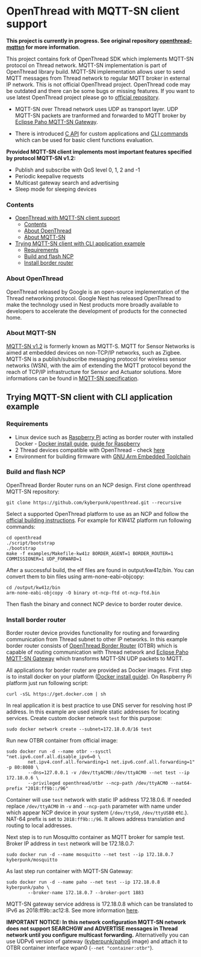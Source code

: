 # OpenThread with MQTT-SN client support

**This project is currently in progress. See original repository [openthread-mqttsn](https://github.com/kyberpunk/openthread-mqttsn) for more information**.

This project contains fork of OpenThread SDK which implements MQTT-SN protocol on Thread network. MQTT-SN implementation is part of OpenThread library build. MQTT-SN implementation allows user to send MQTT messages from Thread network to regular MQTT broker in external IP network. This is not official OpenThread project. OpenThread code may be outdated and there can be some bugs or missing features. If you want to use latest OpenThread project please go to [official repository](https://github.com/openthread/openthread).

* MQTT-SN over Thread network uses UDP as transport layer. UDP MQTT-SN packets are tranformed and forwarded to MQTT broker by [Eclipse Paho MQTT-SN Gateway](https://github.com/eclipse/paho.mqtt-sn.embedded-c/tree/master/MQTTSNGateway).

* There is introduced [C API](include/openthread/mqttsn.h) for custom applications and [CLI commands](src/cli/README_MQTT.md) which can be used for basic client functions evaluation.

**Provided MQTT-SN client implements most important features specified by protocol MQTT-SN v1.2:**

* Publish and subscribe with QoS level 0, 1, 2 and -1
* Periodic keepalive requests
* Multicast gateway search and advertising
* Sleep mode for sleeping devices

### Contents

* [OpenThread with MQTT-SN client support](#OpenThread-with-MQTT-SN-client-support)<br>
  * [Contents](#Contents)<br>
  * [About OpenThread](#About-OpenThread)<br>
  * [About MQTT-SN](#About-MQTT-SN)<br>
* [Trying MQTT-SN client with CLI application example](#Trying-MQTT-SN-client-with-CLI-application-example)<br>
  * [Requirements](#Requirements)<br>
  * [Build and flash NCP](#Build-and-flash-NCP)<br>
  * [Install border router](#Install-border-router)

### About OpenThread

OpenThread released by Google is an open-source implementation of the Thread networking protocol. Google Nest has released OpenThread to make the technology used in Nest products more broadly available to developers to accelerate the development of products for the connected home.

### About MQTT-SN

[MQTT-SN v1.2](https://mqtt.org/tag/mqtt-sn) is formerly known as MQTT-S. MQTT for Sensor Networks is aimed at embedded devices on non-TCP/IP networks, such as Zigbee. MQTT-SN is a publish/subscribe messaging protocol for wireless sensor networks (WSN), with the aim of extending the MQTT protocol beyond the reach of TCP/IP infrastructure for Sensor and Actuator solutions. More informations can be found in [MQTT-SN specification](http://www.mqtt.org/new/wp-content/uploads/2009/06/MQTT-SN_spec_v1.2.pdf).

## Trying MQTT-SN client with CLI application example

### Requirements

* Linux device such as [Raspberry Pi](https://www.raspberrypi.org/) acting as border router with installed Docker - [Docker install guide](https://docs.docker.com/v17.09/engine/installation/), [guide for Raspberry](https://www.raspberrypi.org/blog/docker-comes-to-raspberry-pi/)
* 2 Thread devices compatible with OpenThread - check [here](https://openthread.io/platforms)
* Environment for building firmware with [GNU Arm Embedded Toolchain](https://developer.arm.com/tools-and-software/open-source-software/developer-tools/gnu-toolchain/gnu-rm)

### Build and flash NCP

OpenThread Border Router runs on an NCP design. First clone openthread MQTT-SN repository:

```
git clone https://github.com/kyberpunk/openthread.git --recursive
```

Select a supported OpenThread platform to use as an NCP and follow the [official building instructions](https://openthread.io/guides/border-router/build). For example for KW41Z platform run following commands:

```
cd openthread
./script/bootstrap
./bootstrap
make -f examples/Makefile-kw41z BORDER_AGENT=1 BORDER_ROUTER=1 COMMISSIONER=1 UDP_FORWARD=1
```

After a successful build, the elf files are found in output/kw41z/bin. You can convert them to bin files using arm-none-eabi-objcopy:

```
cd /output/kw41z/bin
arm-none-eabi-objcopy -O binary ot-ncp-ftd ot-ncp-ftd.bin
```

Then flash the binary and connect NCP device to border router device.

### Install border router

Border router device provides functionality for routing and  forwarding communication from Thread subnet to other IP networks. In this example border router consists of [OpenThread Border Router](https://openthread.io/guides/border-router) (OTBR) which is capable of routing communication with Thread network and [Eclipse Paho MQTT-SN Gateway](https://github.com/eclipse/paho.mqtt-sn.embedded-c/tree/master/MQTTSNGateway) which transforms MQTT-SN UDP packets to MQTT.

All applications for border router are provided as Docker images. First step is to install docker on your platform ([Docker install guide](https://docs.docker.com/v17.09/engine/installation/)). On Raspberry Pi platform just run following script:

```
curl -sSL https://get.docker.com | sh
```

In real application it is best practice to use DNS server for resolving host IP address. In this example are used simple static addresses for locating services. Create custom docker network `test` for this purpose:

```
sudo docker network create --subnet=172.18.0.0/16 test
```

Run new OTBR container from official image:

```
sudo docker run -d --name otbr --sysctl "net.ipv6.conf.all.disable_ipv6=0 \
        net.ipv4.conf.all.forwarding=1 net.ipv6.conf.all.forwarding=1" -p 80:8080 \
        --dns=127.0.0.1 -v /dev/ttyACM0:/dev/ttyACM0 --net test --ip 172.18.0.6 \
        --privileged openthread/otbr --ncp-path /dev/ttyACM0 --nat64-prefix "2018:ff9b::/96"
```

Container will use `test` network with static IP address 172.18.0.6. If needed replace `/dev/ttyACM0` in `-v` and `--ncp-path` parameter with name under which appear NCP device in your system (`/dev/ttyS0`, `/dev/ttyUSB0` etc.). NAT-64 prefix is set to `2018:ff9b::/96`. It allows address translation and routing to local addresses.

Next step is to run Mosquitto container as MQTT broker for sample test. Broker IP address in `test` network will be 172.18.0.7:

```
sudo docker run -d --name mosquitto --net test --ip 172.18.0.7 kyberpunk/mosquitto
```

As last step run container with MQTT-SN Gateway:

```
sudo docker run -d --name paho --net test --ip 172.18.0.8 kyberpunk/paho \
        --broker-name 172.18.0.7 --broker-port 1883
```

MQTT-SN gateway service address is 172.18.0.8 which can be translated to IPv6 as 2018:ff9b::ac12:8. See more information [here](https://openthread.io/guides/thread-primer/ipv6-addressing).

**IMPORTANT NOTICE: In this network configuration MQTT-SN network does not support SEARCHGW and ADVERTISE messages in Thread network until you configure multicast forwarding.** Alternativelly you can use UDPv6 version of gateway ([kyberpunk/paho6](https://hub.docker.com/repository/docker/kyberpunk/paho6) image) and attach it to OTBR container interface wpan0 (`--net "container:otbr"`).
